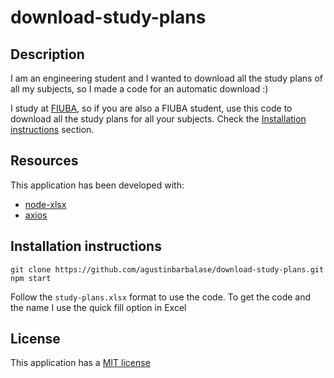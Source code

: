 # download-study-plans

## Description

I am an engineering student and I wanted to download all the study plans of all my subjects, so I made a code for an automatic download :)

I study at [FIUBA](http://www.fi.uba.ar/), so if you are also a FIUBA student, use this code to download all the study plans for all your subjects. Check the [Installation instructions](#installation-instructions) section.

## Resources

This application has been developed with:

* [node-xlsx](https://www.npmjs.com/package/node-xlsx)
* [axios](https://www.npmjs.com/package/axios)

## Installation instructions

```shell
git clone https://github.com/agustinbarbalase/download-study-plans.git
npm start
```

Follow the ``study-plans.xlsx`` format to use the code. To get the code and the name I use the quick fill option in Excel

## License

This application has a [MIT license](https://opensource.org/licenses/MIT)